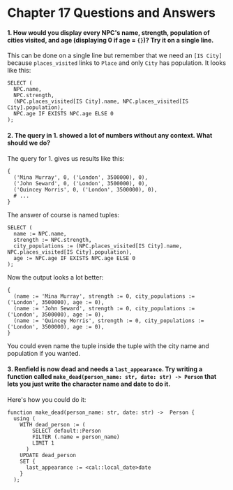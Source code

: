 # Chapter 17 Questions and Answers

#### 1. How would you display every NPC's name, strength, population of cities visited, and age (displaying 0 if age = `{}`)? Try it on a single line.

This can be done on a single line but remember that we need an `[IS City]` because `places_visited` links to `Place` and only `City` has population. It looks like this:

```edgeql
SELECT (
  NPC.name,
  NPC.strength,
  (NPC.places_visited[IS City].name, NPC.places_visited[IS City].population),
  NPC.age IF EXISTS NPC.age ELSE 0
);
```

#### 2. The query in 1. showed a lot of numbers without any context. What should we do?

The query for 1. gives us results like this:

```
{
  ('Mina Murray', 0, ('London', 3500000), 0),
  ('John Seward', 0, ('London', 3500000), 0),
  ('Quincey Morris', 0, ('London', 3500000), 0),
  # ...
}
```

The answer of course is named tuples:

```edgeql
SELECT (
  name := NPC.name,
  strength := NPC.strength,
  city_populations := (NPC.places_visited[IS City].name, NPC.places_visited[IS City].population),
  age := NPC.age IF EXISTS NPC.age ELSE 0
);
```

Now the output looks a lot better:

```
{
  (name := 'Mina Murray', strength := 0, city_populations := ('London', 3500000), age := 0),
  (name := 'John Seward', strength := 0, city_populations := ('London', 3500000), age := 0),
  (name := 'Quincey Morris', strength := 0, city_populations := ('London', 3500000), age := 0),
}
```

You could even name the tuple inside the tuple with the city name and population if you wanted.

#### 3. Renfield is now dead and needs a `last_appearance`. Try writing a function called `make_dead(person_name: str, date: str) -> Person` that lets you just write the character name and date to do it.

Here's how you could do it:

```sdl
function make_dead(person_name: str, date: str) ->  Person {
  using (
    WITH dead_person := (
        SELECT default::Person
        FILTER (.name = person_name)
        LIMIT 1
      )
    UPDATE dead_person
    SET {
      last_appearance := <cal::local_date>date
    }
  );
```
